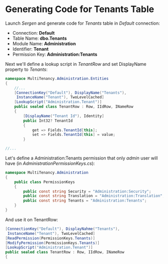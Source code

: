 # Generating Code for Tenants Table

Launch *Sergen* and generate code for *Tenants* table in *Default* connection:

- Connection: **Default**
- Table Name: **dbo.Tenants**
- Module Name: **Administration**
- Identifier: **Tenant**
- Permission Key: **Administration:Tenants**

Next we'll define a lookup script in *TenantRow* and set DisplayName property to *Tenants*:

```csharp
namespace MultiTenancy.Administration.Entities
{
    //...
    [ConnectionKey("Default"), DisplayName("Tenants"), 
     InstanceName("Tenant"), TwoLevelCached]
    [LookupScript("Administration.Tenant")]
    public sealed class TenantRow : Row, IIdRow, INameRow
    {
        [DisplayName("Tenant Id"), Identity]
        public Int32? TenantId
        {
            get => Fields.TenantId[this];
            set => Fields.TenantId[this] = value;
        }

//...
```

Let's define a Administration:Tenants permission that only *admin* user will have (in _AdministrationPermissionKeys.cs_):

```csharp
namespace MultiTenancy.Administration
{
    public class PermissionKeys
    {
        public const string Security = "Administration:Security";
        public const string Translation = "Administration:Translation";
        public const string Tenants = "Administration:Tenants";
    }
}
```

And use it on TenantRow:

```csharp
[ConnectionKey("Default"), DisplayNahme("Tenants"), 
 InstanceName("Tenant"), TwoLevelCached]
[ReadPermission(PermissionKeys.Tenants)]
[ModifyPermission(PermissionKeys.Tenants)]
[LookupScript("Administration.Tenant")]
public sealed class TenantRow : Row, IIdRow, INameRow
{

```
